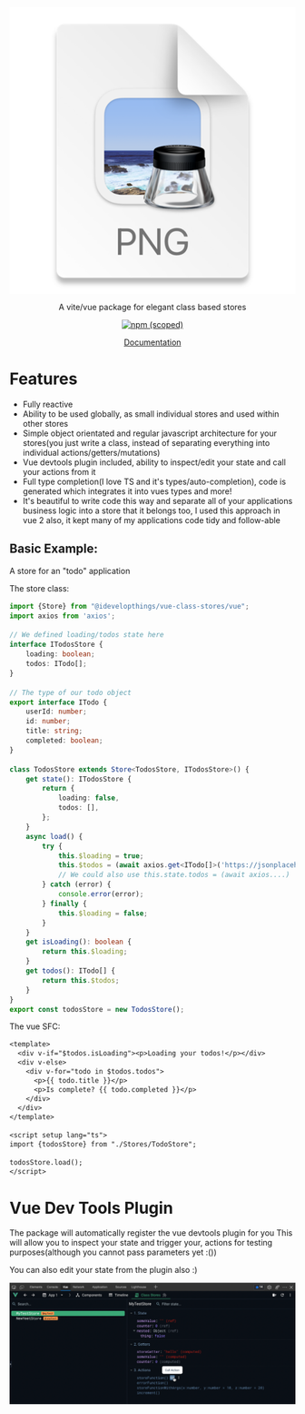 <img align="center" src="/repository/logo.png"/>

<p align="center">
A vite/vue package for elegant class based stores
</p>

<p align="center" dir="auto">
  <a href="https://www.npmjs.com/package/@idevelopthings/vue-class-stores" rel="nofollow">
    <img alt="npm (scoped)" src="https://img.shields.io/npm/v/@idevelopthings/vue-class-stores?style=for-the-badge">
  </a>
</p>

<p align="center" dir="auto">
  <a href="https://vue-class-stores.idt.dev" rel="nofollow">
    Documentation
  </a>
</p>

# Features

- Fully reactive
- Ability to be used globally, as small individual stores and used within other stores
- Simple object orientated and regular javascript architecture for your stores(you just write a class, instead of separating everything into individual actions/getters/mutations)
- Vue devtools plugin included, ability to inspect/edit your state and call your actions from it
- Full type completion(I love TS and it's types/auto-completion), code is generated which integrates it into vues types and more!
- It's beautiful to write code this way and separate all of your applications business logic into a store that it belongs too, I used this approach in vue 2 also, it kept many of my applications code tidy and follow-able


## Basic Example:

A store for an "todo" application

The store class:
```typescript
import {Store} from "@idevelopthings/vue-class-stores/vue";
import axios from 'axios';

// We defined loading/todos state here
interface ITodosStore {
    loading: boolean;
    todos: ITodo[];
}

// The type of our todo object
export interface ITodo {
    userId: number;
    id: number;
    title: string;
    completed: boolean;
}

class TodosStore extends Store<TodosStore, ITodosStore>() {
    get state(): ITodosStore {
        return {
            loading: false,
            todos: [],
        };
    }
    async load() {
        try {
            this.$loading = true;
            this.$todos = (await axios.get<ITodo[]>('https://jsonplaceholder.typicode.com/todos/1')).data;
            // We could also use this.state.todos = (await axios....)
        } catch (error) {
            console.error(error);
        } finally {
            this.$loading = false;
        }
    }
    get isLoading(): boolean {
        return this.$loading;
    }
    get todos(): ITodo[] {
        return this.$todos;
    }
}
export const todosStore = new TodosStore();
```

The vue SFC:
```vue
<template>
  <div v-if="$todos.isLoading"><p>Loading your todos!</p></div>
  <div v-else>
    <div v-for="todo in $todos.todos">
      <p>{{ todo.title }}</p>
      <p>Is complete? {{ todo.completed }}</p>
    </div>
  </div>
</template>

<script setup lang="ts">
import {todosStore} from "./Stores/TodoStore";

todosStore.load();
</script>
```

# Vue Dev Tools Plugin

The package will automatically register the vue devtools plugin for you
This will allow you to inspect your state and trigger your, actions for testing purposes(although you cannot pass parameters yet :())

You can also edit your state from the plugin also :)

![img.png](repository/devtools-plugin.png)

